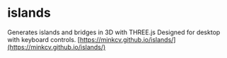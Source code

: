 # islands
Generates islands and bridges in 3D with THREE.js
Designed for desktop with keyboard controls.
[https://minkcv.github.io/islands/](https://minkcv.github.io/islands/)
